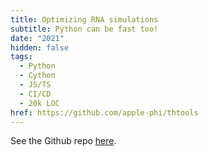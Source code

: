 ```yaml
---
title: Optimizing RNA simulations
subtitle: Python can be fast too!
date: "2021"
hidden: false
tags:
  - Python
  - Cython
  - JS/TS
  - CI/CD
  - 20k LOC
href: https://github.com/apple-phi/thtools
---
```


See the Github repo [here](https://github.com/apple-phi/thtools).
